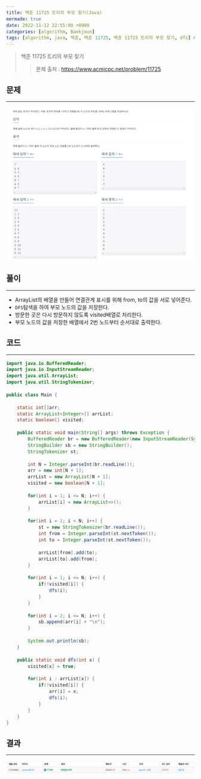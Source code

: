 ```yaml
---
title: 백준 11725 트리의 부모 찾기(Java)
mermade: true
date: 2022-11-12 22:55:00 +0900
categories: [algorithm, Baekjoon]
tags: [algorithm, java, 백준, 백준 11725, 백준 11725 트리의 부모 찾기, dfs] # TAG names should always be lowercase
---
```

>백준 11725 트리의 부모 찾기
>> 문제 출처 : <https://www.acmicpc.net/problem/11725>


## 문제
---
![백준](/assets/img/BOJ/11725.PNG)

## 풀이
---
- ArrayList의 배열을 만들어 연결관계 표시를 위해 from, to의 값을 서로 넣어준다.
- ```DFS```탐색을 하여 부모 노드의 값을 저장한다.
- 방문한 곳은 다시 방문하지 않도록 visited배열로 처리한다.
- 부모 노드의 값을 저장한 배열에서 2번 노드부터 순서대로 출력한다.

## 코드
---
```java
import java.io.BufferedReader;
import java.io.InputStreamReader;
import java.util.ArrayList;
import java.util.StringTokenizer;

public class Main {

	static int[]arr;
	static ArrayList<Integer>[] arrList;
	static boolean[] visited;
	
	public static void main(String[] args) throws Exception {
		BufferedReader br = new BufferedReader(new InputStreamReader(System.in));
		StringBuilder sb = new StringBuilder();
		StringTokenizer st;
		
		int N = Integer.parseInt(br.readLine());
		arr = new int[N + 1];
		arrList = new ArrayList[N + 1];
		visited = new boolean[N + 1];
		
		for(int i = 1; i <= N; i++) {
			arrList[i] = new ArrayList<>();
		}
		
		for(int i = 1; i < N; i++) {
			st = new StringTokenizer(br.readLine());
			int from = Integer.parseInt(st.nextToken());
			int to = Integer.parseInt(st.nextToken());
			
			arrList[from].add(to);
			arrList[to].add(from);
		}
		
		for(int i = 1; i <= N; i++) {
			if(!visited[i]) {
				dfs(i);
			}				
		}
		
		for(int i = 2; i <= N; i++) {
			sb.append(arr[i] + "\n");
		}

		System.out.println(sb);
	}
	
	public static void dfs(int x) {
		visited[x] = true;
		
		for(int i : arrList[x]) {
			if(!visited[i]) {
				arr[i] = x;
				dfs(i);
			}
		}
	}
}
```

## 결과
---
![백준](/assets/img/BOJ/11725_result.PNG)